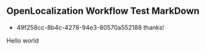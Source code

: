 ## OpenLocalization Workflow Test MarkDown
* 49f258cc-8b4c-4278-94e3-80570a552188 
thanks!

Hello world